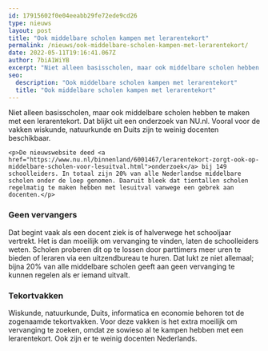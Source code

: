 ```yaml
---
id: 17915602f0e04eeabb29fe72ede9cd26
type: nieuws
layout: post
title: "Ook middelbare scholen kampen met lerarentekort"
permalink: /nieuws/ook-middelbare-scholen-kampen-met-lerarentekort/
date: 2022-05-11T19:16:41.067Z
author: 7biA1WiYB
excerpt: "Niet alleen basisscholen, maar ook middelbare scholen hebben te maken met een lerarentekort. Dat blijkt uit een onderzoek van NU.nl. Vooral voor de vakken wiskunde, natuurkunde en Duits zijn te weinig docenten beschikbaar.  "
seo:
  description: "Ook middelbare scholen kampen met lerarentekort"
  title: "Ook middelbare scholen kampen met lerarentekort"
---
```

Niet alleen basisscholen, maar ook middelbare scholen hebben te maken met een lerarentekort. Dat blijkt uit een onderzoek van NU.nl. Vooral voor de vakken wiskunde, natuurkunde en Duits zijn te weinig docenten beschikbaar.  

    <p>De nieuwswebsite deed <a href="https://www.nu.nl/binnenland/6001467/lerarentekort-zorgt-ook-op-middelbare-scholen-voor-lesuitval.html">onderzoek</a> bij 149 schoolleiders. In totaal zijn 20% van alle Nederlandse middelbare scholen onder de loep genomen. Daaruit bleek dat tientallen scholen regelmatig te maken hebben met lesuitval vanwege een gebrek aan docenten.</p>
<h3>Geen vervangers</h3>
<p>Dat begint vaak als een docent ziek is of halverwege het schooljaar vertrekt. Het is dan moeilijk om vervanging te vinden, laten de schoolleiders weten. Scholen proberen dit op te lossen door parttimers meer uren te bieden of leraren via een uitzendbureau te huren. Dat lukt ze niet allemaal; bijna 20% van alle middelbare scholen geeft aan geen vervanging te kunnen regelen als er iemand uitvalt.</p>
<h3>Tekortvakken</h3>
<p>Wiskunde, natuurkunde, Duits, informatica en economie behoren tot de zogenaamde tekortvakken. Voor deze vakken is het extra moeilijk om vervanging te zoeken, omdat ze sowieso al te kampen hebben met een lerarentekort. Ook zijn er te weinig docenten Nederlands.</p>  
